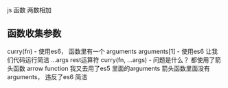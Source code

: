 js 函数 两数相加

## 函数收集参数
   curry(fn)
    - 使用es6， 函数里有一个 arguments arguments[1]
    - 使用es6
        让我们代码运行简洁  ...args  rest运算符
        curry(fn, ...args)
    - 问题是什么？
        都使用了箭头函数 arrow function
        我又去用了es5 里面的arguments
        箭头函数里面没有arguments， 违反了es6 简洁

